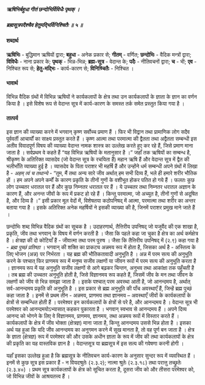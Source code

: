 ##### ऋषिभिर्बहुधा गीतं छन्दोभिर्विविधैः पृथक् ।
##### ब्रह्मसूत्रपदैश्चैव हेतुमद्भिर्विनिश्चितैः ॥ ५ ॥

#### शब्दार्थ

**ऋषिभिः** - बुद्धिमान ऋषियों द्वारा; **बहुधा** - अनेक प्रकार से; **गीतम्** - वर्णित; **छन्दोभिः** - वैदिक मन्त्रों द्वारा; **विविधैः** - नाना प्रकार के; **पृथक्** - भिन्न-भिन्न; **ब्रह्म-सूत्र** - वेदान्त के; **पदैः** - नीतिवचनों द्वारा; **च** - भी; **एव** - निश्चित रूप से; **हेतु-मद्भिः** - कार्य-कारण से; **विनिश्र्चितैः** - निश्चित ।

#### भावार्थ

विभिन्न वैदिक ग्रंथों में विभिन्न ऋषियों ने कार्यकलापों के क्षेत्र तथा उन कार्यकलापों के ज्ञाता के ज्ञान का वर्णन किया है । इसे विशेष रूप से वेदान्त सूत्र में कार्य-कारण के समस्त तर्क समेत प्रस्तुत किया गया है ।

#### तात्पर्य

इस ज्ञान की व्याख्या करने में भगवान् कृष्ण सर्वोच्च प्रमाण हैं । फिर भी विद्वान तथा प्रामाणिक लोग सदैव पूर्ववर्ती आचार्यों का साक्ष्य प्रस्तुत करते हैं । कृष्ण आत्मा तथा परमात्मा की द्वैतता तथा अद्वैतता सम्बन्धी इस अतीव विवादपूर्ण विषय की व्याख्या वेदान्त नामक शास्त्र का उल्लेख करते हुए कर रहे हैं, जिसे प्रमाण माना जाता है । सर्वप्रथम वे कहते हैं “यह विभिन्न ऋषियों के मतानुसार है ।” जहाँ तक ऋषियों का सम्बन्ध है, श्रीकृष्ण के अतिरिक्त व्यासदेव (जो वेदान्त सूत्र के रचयिता हैं) महान ऋषि हैं और वेदान्त सूत्र में द्वैत की भलीभाँति व्याख्या हुई है । व्यासदेव के पिता पराशर भी महर्षि हैं और उन्होंने धर्म सम्बन्धी अपने ग्रंथों में लिखा है - *अहम् त्वं च तथान्ये* - “तुम, मैं तथा अन्य सारे जीव अर्थात् हम सभी दिव्य हैं, भले ही हमारे शरीर भौतिक हों । हम अपने अपने कर्मों के कारण प्रकृति के तीनों गुणों के वशीभूत होकर पतित हो गये हैं । फलतः कुछ लोग उच्चतर धरातल पर हैं और कुछ निम्नतर धरातल पर हैं । ये उच्चतर तथा निम्नतर धरातल अज्ञान के कारण हैं, और अनन्त जीवों के रूप में प्रकट हो रहे हैं । किन्तु परमात्मा, जो अच्युत है, तीनों गुणों से अदूषित है, और दिव्य है ।” इसी प्रकार मूल वेदों में, विशेषतया कठोपनिषद् में आत्मा, परमात्मा तथा शरीर का अन्तर बताया गया है । इसके अतिरिक्त अनेक महर्षियों ने इसकी व्याख्या की है, जिनमें पराशर प्रमुख माने जाते हैं ।

छन्दोभिः शब्द विभिन्न वैदिक ग्रंथों का सूचक है । उदाहरणार्थ, तैत्तिरीय उपनिषद् जो यजुर्वेद की एक शाखा है, प्रकृति, जीव तथा भगवान् के विषय में वर्णन करती है । जैसा कि पहले कहा जा चुका है क्षेत्र का अर्थ कर्मक्षेत्र है । क्षेत्रज्ञ की दो कोटियाँ हैं - जीवात्मा तथा परम पुरुष । जैसा कि तैत्तिरीय उपनिषद् में (२.९) कहा गया है - *ब्रह्म पुच्छं प्रतिष्ठा* । भगवान् की शक्ति का प्राकट्य अन्नमय रूप में होता है, जिसका अर्थ है - अस्तित्व के लिए भोजन (अन्न) पर निर्भरता । यह ब्रह्म की भौतिकतावादी अनुभूति है । अन्न में परम सत्य की अनुभूति करने के पश्चात् फिर प्राणमय रूप में मनुष्य सजीव लक्षणों या जीवन रूपों में परम सत्य की अनुभूति करता है । ज्ञानमय रूप में यह अनुभूति सजीव लक्षणों से आगे बढ़कर चिन्तन, अनुभव तथा आकांक्षा तक पहुँचती है । तब ब्रह्म की उच्चतर अनुभूति होती है, जिसे विज्ञानमय रूप कहते हैं, जिसमें जीव के मन तथा जीवन के लक्षणों को जीव से भिन्न समझा जाता है । इसके पश्चात् परम अवस्था आती है, जो आनन्दमय है, अर्थात् सर्व-आनन्दमय प्रकृति की अनुभूति है । इस प्रकार से ब्रह्म अनुभूति की पाँच अवस्थाएँ हैं, जिन्हें ब्रह्म पुच्छं कहा जाता है । इनमें से प्रथम तीन - अन्नमय, प्राणमय तथा ज्ञानमय – अवस्थाएँ जीवों के कार्यकलापों के क्षेत्रों से सम्बन्धित होती हैं । परमेश्वर इन कार्यकलापों के क्षेत्रों से परे है, और आनन्दमय है । वेदान्त सूत्र भी परमेश्वर को आनन्दमयोऽभ्यासात् कहकर पुकारता है । भगवान् स्वभाव से आनन्दमय हैं । अपने दिव्य आनन्द को भोगने के लिए वे विज्ञानमय, प्राणमय, ज्ञानमय, तथा अन्नमय रूपों में विस्तार करते हैं । कार्यकलापों के क्षेत्र में जीव भोक्ता (क्षेत्रज्ञ) माना जाता है, किन्तु आनन्दमय उससे भिन्न होता है । इसका अर्थ यह हुआ कि यदि जीव आनन्दमय का अनुगमन करने में सुख मानता है, तो वह पूर्ण बन जाता है । क्षेत्र के ज्ञाता (क्षेत्रज्ञ) रूप में परमेश्वर की और उसके अधीन ज्ञाता के रूप में जीव की तथा कार्यकलापों के क्षेत्र की प्रकृति का यह वास्तविक ज्ञान है । वेदान्तसूत्र या ब्रह्मसूत्र में इस सत्य की गवेषणा करनी होगी ।

यहाँ इसका उल्लेख हुआ है कि ब्रह्मसूत्र के नीतिवचन कार्य-कारण के अनुसार सुन्दर रूप में व्यवस्थित हैं । इनमें से कुछ सूत्र इस प्रकार हैं - न वियदश्रुतेः (२.३.२); नात्मा श्रुतेः (२.३.१८) तथा परात्तु तच्छ्रुतेः (२.३.४०) । प्रथम सूत्र कार्यकलापों के क्षेत्र को सूचित करता है, दूसरा जीव को और तीसरा परमेश्वर को, जो विभिन्न जीवों के आश्रयतत्त्व हैं ।